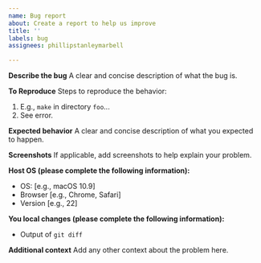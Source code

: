 ```yaml
---
name: Bug report
about: Create a report to help us improve
title: ''
labels: bug
assignees: phillipstanleymarbell

---
```


**Describe the bug**
A clear and concise description of what the bug is.

**To Reproduce**
Steps to reproduce the behavior:
1. E.g., `make` in directory `foo`...
2. See error.

**Expected behavior**
A clear and concise description of what you expected to happen.

**Screenshots**
If applicable, add screenshots to help explain your problem.

**Host OS (please complete the following information):**
 - OS: [e.g., macOS 10.9]
 - Browser [e.g., Chrome, Safari]
 - Version [e.g., 22]

**You local changes (please complete the following information):**
 - Output of `git diff`

**Additional context**
Add any other context about the problem here.
